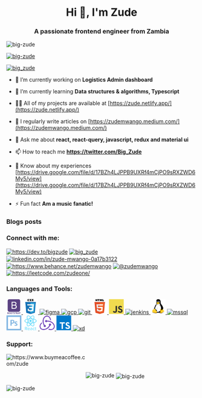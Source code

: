 <h1 align="center">Hi 👋, I'm Zude</h1>
<h3 align="center">A passionate frontend engineer from Zambia</h3>

<p align="left"> <img src="https://komarev.com/ghpvc/?username=big-zude&label=Profile%20views&color=0e75b6&style=flat" alt="big-zude" /> </p>

<p align="left"> <a href="https://github.com/ryo-ma/github-profile-trophy"><img src="https://github-profile-trophy.vercel.app/?username=big-zude" alt="big-zude" /></a> </p>

<p align="left"> <a href="https://twitter.com/big_zude" target="blank"><img src="https://img.shields.io/twitter/follow/big_zude?logo=twitter&style=for-the-badge" alt="big_zude" /></a> </p>

- 🔭 I’m currently working on **Logistics Admin dashboard**

- 🌱 I’m currently learning **Data structures & algorithms, Typescript**

- 👨‍💻 All of my projects are available at [https://zude.netlify.app/](https://zude.netlify.app/)

- 📝 I regularly write articles on [https://zudemwango.medium.com/](https://zudemwango.medium.com/)

- 💬 Ask me about **react, react-query, javascript, redux and material ui**

- 📫 How to reach me **https://twitter.com/Big_Zude**

- 📄 Know about my experiences [https://drive.google.com/file/d/17BZh4LJPPB9UXRf4mCjPO9sRXZWD6My5/view](https://drive.google.com/file/d/17BZh4LJPPB9UXRf4mCjPO9sRXZWD6My5/view)

- ⚡ Fun fact **Am a music fanatic!**

### Blogs posts
<!-- BLOG-POST-LIST:START -->
<!-- BLOG-POST-LIST:END -->

<h3 align="left">Connect with me:</h3>
<p align="left">
<a href="https://dev.to/https://dev.to/bigzude" target="blank"><img align="center" src="https://cdn.jsdelivr.net/npm/simple-icons@3.0.1/icons/dev-dot-to.svg" alt="https://dev.to/bigzude" height="30" width="40" /></a>
<a href="https://twitter.com/big_zude" target="blank"><img align="center" src="https://raw.githubusercontent.com/rahuldkjain/github-profile-readme-generator/master/src/images/icons/Social/twitter.svg" alt="big_zude" height="30" width="40" /></a>
<a href="https://linkedin.com/in/linkedin.com/in/zude-mwango-0a17b3122" target="blank"><img align="center" src="https://raw.githubusercontent.com/rahuldkjain/github-profile-readme-generator/master/src/images/icons/Social/linked-in-alt.svg" alt="linkedin.com/in/zude-mwango-0a17b3122" height="30" width="40" /></a>
<a href="https://www.behance.net/https://www.behance.net/zudemwango" target="blank"><img align="center" src="https://raw.githubusercontent.com/rahuldkjain/github-profile-readme-generator/master/src/images/icons/Social/behance.svg" alt="https://www.behance.net/zudemwango" height="30" width="40" /></a>
<a href="https://medium.com/@zudemwango" target="blank"><img align="center" src="https://raw.githubusercontent.com/rahuldkjain/github-profile-readme-generator/master/src/images/icons/Social/medium.svg" alt="@zudemwango" height="30" width="40" /></a>
<a href="https://www.leetcode.com/https://leetcode.com/zudeone/" target="blank"><img align="center" src="https://raw.githubusercontent.com/rahuldkjain/github-profile-readme-generator/master/src/images/icons/Social/leet-code.svg" alt="https://leetcode.com/zudeone/" height="30" width="40" /></a>
</p>

<h3 align="left">Languages and Tools:</h3>
<p align="left"> <a href="https://getbootstrap.com" target="_blank"> <img src="https://raw.githubusercontent.com/devicons/devicon/master/icons/bootstrap/bootstrap-plain-wordmark.svg" alt="bootstrap" width="40" height="40"/> </a> <a href="https://www.w3schools.com/css/" target="_blank"> <img src="https://raw.githubusercontent.com/devicons/devicon/master/icons/css3/css3-original-wordmark.svg" alt="css3" width="40" height="40"/> </a> <a href="https://www.figma.com/" target="_blank"> <img src="https://www.vectorlogo.zone/logos/figma/figma-icon.svg" alt="figma" width="40" height="40"/> </a> <a href="https://cloud.google.com" target="_blank"> <img src="https://www.vectorlogo.zone/logos/google_cloud/google_cloud-icon.svg" alt="gcp" width="40" height="40"/> </a> <a href="https://git-scm.com/" target="_blank"> <img src="https://www.vectorlogo.zone/logos/git-scm/git-scm-icon.svg" alt="git" width="40" height="40"/> </a> <a href="https://www.w3.org/html/" target="_blank"> <img src="https://raw.githubusercontent.com/devicons/devicon/master/icons/html5/html5-original-wordmark.svg" alt="html5" width="40" height="40"/> </a> <a href="https://developer.mozilla.org/en-US/docs/Web/JavaScript" target="_blank"> <img src="https://raw.githubusercontent.com/devicons/devicon/master/icons/javascript/javascript-original.svg" alt="javascript" width="40" height="40"/> </a> <a href="https://www.jenkins.io" target="_blank"> <img src="https://www.vectorlogo.zone/logos/jenkins/jenkins-icon.svg" alt="jenkins" width="40" height="40"/> </a> <a href="https://www.linux.org/" target="_blank"> <img src="https://raw.githubusercontent.com/devicons/devicon/master/icons/linux/linux-original.svg" alt="linux" width="40" height="40"/> </a> <a href="https://www.microsoft.com/en-us/sql-server" target="_blank"> <img src="https://www.svgrepo.com/show/303229/microsoft-sql-server-logo.svg" alt="mssql" width="40" height="40"/> </a> <a href="https://www.photoshop.com/en" target="_blank"> <img src="https://raw.githubusercontent.com/devicons/devicon/master/icons/photoshop/photoshop-line.svg" alt="photoshop" width="40" height="40"/> </a> <a href="https://reactjs.org/" target="_blank"> <img src="https://raw.githubusercontent.com/devicons/devicon/master/icons/react/react-original-wordmark.svg" alt="react" width="40" height="40"/> </a> <a href="https://redux.js.org" target="_blank"> <img src="https://raw.githubusercontent.com/devicons/devicon/master/icons/redux/redux-original.svg" alt="redux" width="40" height="40"/> </a> <a href="https://www.typescriptlang.org/" target="_blank"> <img src="https://raw.githubusercontent.com/devicons/devicon/master/icons/typescript/typescript-original.svg" alt="typescript" width="40" height="40"/> </a> <a href="https://www.adobe.com/products/xd.html" target="_blank"> <img src="https://cdn.worldvectorlogo.com/logos/adobe-xd.svg" alt="xd" width="40" height="40"/> </a> </p>

<h3 align="left">Support:</h3>
<p><a href="https://www.buymeacoffee.com/https://www.buymeacoffee.com/zude"> <img align="left" src="https://cdn.buymeacoffee.com/buttons/v2/default-yellow.png" height="50" width="210" alt="https://www.buymeacoffee.com/zude" /></a></p><br><br>

<p><img align="left" src="https://github-readme-stats.vercel.app/api/top-langs?username=big-zude&show_icons=true&locale=en&layout=compact" alt="big-zude" /></p>

<p>&nbsp;<img align="center" src="https://github-readme-stats.vercel.app/api?username=big-zude&show_icons=true&locale=en" alt="big-zude" /></p>

<p><img align="center" src="https://github-readme-streak-stats.herokuapp.com/?user=big-zude&" alt="big-zude" /></p>
